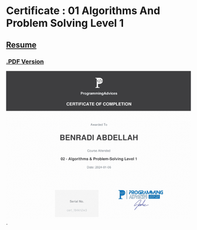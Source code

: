 # Certificate : 01 Algorithms And Problem Solving Level 1 
## [Resume](../00__Problems__List.md)       
### [.PDF Version](./src/01__Certificate__Algorithms__And__Problem__Solving__Level__01.pdf)

![Certificate](./src/01__Certificate__Algorithms__And__Problem__Solving__Level__01.png). 





